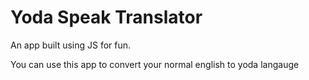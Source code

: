 # Yoda Speak Translator

An app built using JS for fun.

You can use this app to convert your normal english to yoda langauge
